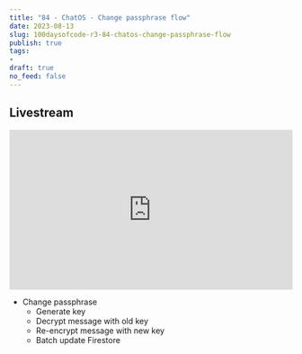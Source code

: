 ```yaml
---
title: "84 - ChatOS - Change passphrase flow"
date: 2023-08-13
slug: 100daysofcode-r3-84-chatos-change-passphrase-flow
publish: true
tags:
- 
draft: true
no_feed: false
---
```


## Livestream

<iframe width="100%" style="aspect-ratio: 16 / 9;" src="https://www.youtube.com/embed/LupDIRHeDZ0" title="YouTube video player" frameborder="0" allow="accelerometer; autoplay; clipboard-write; encrypted-media; gyroscope; picture-in-picture; web-share" allowfullscreen></iframe>

- Change passphrase
    - Generate key
    - Decrypt message with old key
    - Re-encrypt message with new key
    - Batch update Firestore